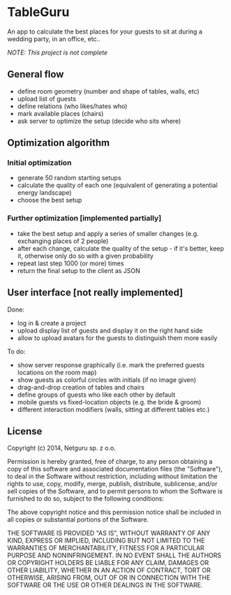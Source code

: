 # TableGuru

An app to calculate the best places for your guests to sit at during a wedding
party, in an office, etc..

*NOTE: This project is not complete*

## General flow

- define room geometry (number and shape of tables, walls, etc)
- upload list of guests
- define relations (who likes/hates who)
- mark available places (chairs)
- ask server to optimize the setup (decide who sits where)

## Optimization algorithm

### Initial optimization

- generate 50 random starting setups
- calculate the quality of each one (equivalent of generating a potential energy
  landscape)
- choose the best setup

### Further optimization [implemented partially]

- take the best setup and apply a series of smaller changes (e.g. exchanging
  places of 2 people)
- after each change, calculate the quality of the setup - if it's better, keep
  it, otherwise only do so with a given probability
- repeat last step 1000 (or more) times
- return the final setup to the client as JSON

## User interface [not really implemented]

Done:
- log in & create a project
- upload display list of guests and display it on the right hand side
- allow to upload avatars for the guests to distinguish them more easily

To do:
- show server response graphically (i.e. mark the preferred guests locations on the room map)
- show guests as colorful circles with initials (if no image given)
- drag-and-drop creation of tables and chairs
- define groups of guests who like each other by default
- mobile guests vs fixed-location objects (e.g. the bride & groom)
- different interaction modifiers (walls, sitting at different tables etc.)

## License

Copyright (c) 2014, Netguru sp. z o.o.

Permission is hereby granted, free of charge, to any person obtaining a copy of
this software and associated documentation files (the "Software"), to deal in
the Software without restriction, including without limitation the rights to
use, copy, modify, merge, publish, distribute, sublicense, and/or sell copies of
the Software, and to permit persons to whom the Software is furnished to do so,
subject to the following conditions:

The above copyright notice and this permission notice shall be included in all
copies or substantial portions of the Software.

THE SOFTWARE IS PROVIDED "AS IS", WITHOUT WARRANTY OF ANY KIND, EXPRESS OR
IMPLIED, INCLUDING BUT NOT LIMITED TO THE WARRANTIES OF MERCHANTABILITY, FITNESS
FOR A PARTICULAR PURPOSE AND NONINFRINGEMENT. IN NO EVENT SHALL THE AUTHORS OR
COPYRIGHT HOLDERS BE LIABLE FOR ANY CLAIM, DAMAGES OR OTHER LIABILITY, WHETHER
IN AN ACTION OF CONTRACT, TORT OR OTHERWISE, ARISING FROM, OUT OF OR IN
CONNECTION WITH THE SOFTWARE OR THE USE OR OTHER DEALINGS IN THE SOFTWARE.
